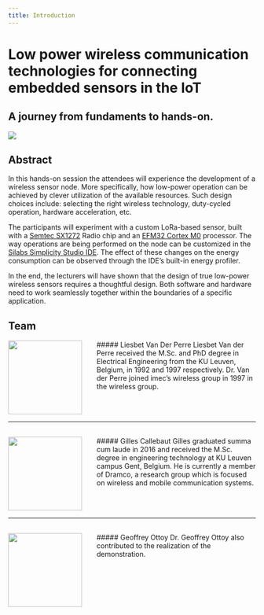```yaml
---
title: Introduction
---
```


# Low power wireless communication technologies for connecting embedded sensors in the IoT
## A journey from fundaments to hands-on.
![](Campus.jpg)
## Abstract
In this hands-on session the attendees will experience the development of a wireless sensor node. More specifically, how low-power operation can be achieved by clever utilization of the available resources. Such design choices include: selecting the right wireless technology, duty-cycled operation, hardware acceleration, etc.

The participants will experiment with a custom LoRa-based sensor, built with a [Semtec SX1272](http://www.semtech.com/wireless-rf/rf-transceivers/sx1272/) Radio chip and an [EFM32 Cortex M0](https://www.silabs.com/products/mcu/32-bit/efm32-happy-gecko) processor. The way operations are being performed on the node can be customized in the [Silabs Simplicity Studio IDE](https://www.silabs.com/products/development-tools/software/simplicity-studio). The effect of these changes on the energy consumption can be observed through the IDE’s built-in energy profiler.

In the end, the lecturers will have shown that the design of true low-power wireless sensors requires a thoughtful design. Both software and hardware need to work seamlessly together within the boundaries of a specific application.

## Team

<img style="float: left; width: 150px; margin: 0px 30px 15px 0px;" src="/tutorials/low-power-lora/user/pages/images/liesbet.jpg">
##### Liesbet Van Der Perre
Liesbet Van der Perre received the M.Sc. and PhD degree in Electrical Engineering from the KU Leuven, Belgium, in 1992 and 1997 respectively. Dr. Van der Perre joined imec’s wireless group in 1997 in the wireless group.

<hr style="clear: both; margin: 50px 0px 30px 0px; border: 0px;"/>
<img style="float: left; width: 150px; margin: 0px 30px 15px 0px;" src="/tutorials/low-power-lora/user/pages/images/gilles.jpg">
##### Gilles Callebaut
Gilles graduated summa cum laude in 2016 and received the M.Sc. degree in engineering technology at KU Leuven campus Gent, Belgium. He is currently a member of Dramco, a research group which is focused on wireless and mobile communication systems. 

<hr style="clear: both; margin: 50px 0px 30px 0px; border: 0px;"/>
<img style="float: left; width: 150px; margin: 0px 30px 15px 0px;" src="/tutorials/low-power-lora/user/pages/images/geof.jpg">
##### Geoffrey Ottoy
Dr. Geoffrey Ottoy also contributed to the realization of the demonstration.
